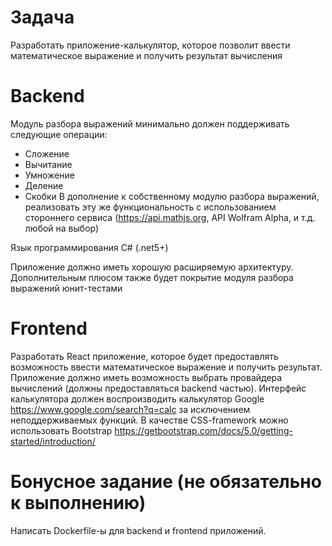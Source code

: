 # Задача
Разработать приложение-калькулятор, которое позволит ввести математическое выражение и получить результат вычисления
# Backend
Модуль разбора выражений минимально должен поддерживать следующие операции:
- Сложение
- Вычитание
- Умножение
- Деление
- Скобки
В дополнение к собственному модулю разбора выражений, реализовать эту же функциональность с использованием стороннего сервиса (https://api.mathjs.org, API Wolfram Alpha, и т.д. любой на выбор)

Язык программирования C# (.net5+)

Приложение должно иметь хорошую расширяемую архитектуру. Дополнительным плюсом также будет покрытие модуля разбора выражений юнит-тестами
# Frontend
Разработать React приложение, которое будет предоставлять возможность ввести математическое выражение и получить результат. 
Приложение должно иметь возможность выбрать провайдера вычислений (должны предоставляться backend частью).
Интерфейс калькулятора должен воспроизводить калькулятор Google https://www.google.com/search?q=calc за исключением неподдерживаемых функций.
В качестве CSS-framework можно использовать Bootstrap https://getbootstrap.com/docs/5.0/getting-started/introduction/

# Бонусное задание (не обязательно к выполнению)
Написать Dockerfile-ы для backend и frontend приложений.
